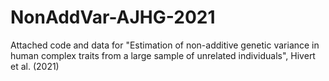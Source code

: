 # NonAddVar-AJHG-2021
Attached code and data for "Estimation of non-additive genetic variance in human complex traits from a large sample of unrelated individuals", Hivert et al. (2021)
